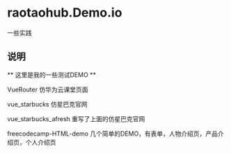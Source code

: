# raotaohub.Demo.io
一些实践
## 说明
** 这里是我的一些测试DEMO **

VueRouter 仿华为云课堂页面

vue_starbucks 仿星巴克官网

vue_starbucks_afresh  重写了上面的仿星巴克官网

freecodecamp-HTML-demo 几个简单的DEMO，有表单，人物介绍页，产品介绍页，个人介绍页

